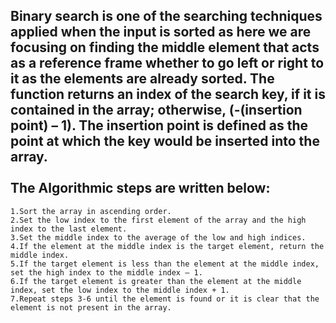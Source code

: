 Binary search is one of the searching techniques applied when the input is sorted as here we are focusing on finding the middle element that acts as a reference frame whether to go left or right to it as the elements are already sorted. 
The function returns an index of the search key, if it is contained in the array; otherwise, (-(insertion point) – 1). The insertion point is defined as the point at which the key would be inserted into the array.
<br/>
<br/>
The Algorithmic steps are written below:
----------------------------------------
    1.Sort the array in ascending order.
    2.Set the low index to the first element of the array and the high index to the last element.
    3.Set the middle index to the average of the low and high indices.
    4.If the element at the middle index is the target element, return the middle index.
    5.If the target element is less than the element at the middle index, set the high index to the middle index – 1.
    6.If the target element is greater than the element at the middle index, set the low index to the middle index + 1.
    7.Repeat steps 3-6 until the element is found or it is clear that the element is not present in the array.

